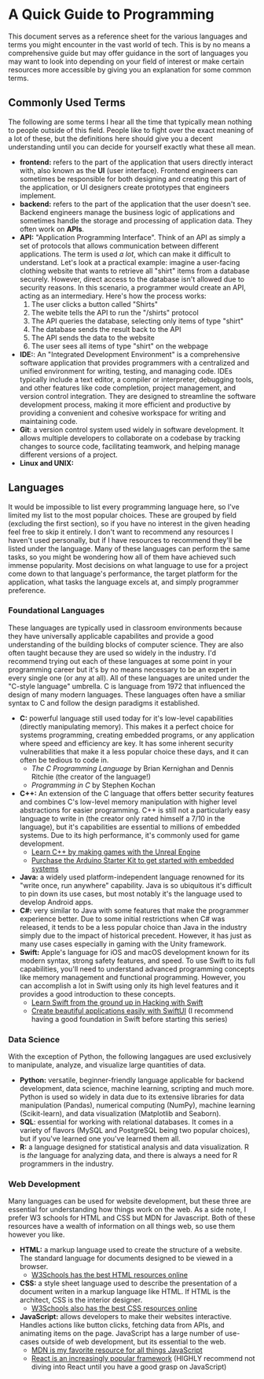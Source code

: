 # A Quick Guide to Programming

This document serves as a reference sheet for the various languages and terms you might encounter in the vast world of tech. This is by no means a comprehensive guide but may offer guidance in the sort of languages you may want to look into depending on your field of interest or make certain resources more accessible by giving you an explanation for some common terms.

## Commonly Used Terms

The following are some terms I hear all the time that typically mean nothing to people outside of this field. People like to fight over the exact meaning of a lot of these, but the definitions here should give you a decent understanding until you can decide for yourself exactly what these all mean. 

- **frontend:** refers to the part of the application that users directly interact with, also known as the **UI** (user interface). Frontend engineers can sometimes be responsible for both designing and creating this part of the application, or UI designers create prototypes that engineers implement.
- **backend:** refers to the part of the application that the user doesn't see. Backend engineers manage the business logic of applications and sometimes handle the storage and processing of application data. They often work on **APIs**.
- **API:** "Application Programming Interface". Think of an API as simply a set of protocols that allows communication between different applications. The term is used *a lot*, which can make it difficult to understand. Let's look at a practical example: imagine a user-facing clothing website that wants to retrieve all "shirt" items from a database securely. However, direct access to the database isn't allowed due to security reasons. In this scenario, a programmer would create an API, acting as an intermediary. Here's how the process works:
  1. The user clicks a button called "Shirts"
  2. The webite tells the API to run the "/shirts" protocol
  3. The API queries the database, selecting only items of type "shirt"
  4. The database sends the result back to the API
  5. The API sends the data to the website
  6. The user sees all items of type "shirt" on the webpage
- **IDE:**: An "Integrated Development Environment" is a comprehensive software application that provides programmers with a centralized and unified environment for writing, testing, and managing code. IDEs typically include a text editor, a compiler or interpreter, debugging tools, and other features like code completion, project management, and version control integration. They are designed to streamline the software development process, making it more efficient and productive by providing a convenient and cohesive workspace for writing and maintaining code.
- **Git**: a version control system used widely in software development. It allows multiple developers to collaborate on a codebase by tracking changes to source code, facilitating teamwork, and helping manage different versions of a project.
- **Linux and UNIX:** 

## Languages

It would be impossible to list every programming language here, so I've limited my list to the most popular choices. These are grouped by field (excluding the first section), so if you have no interest in the given heading feel free to skip it entirely. I don't want to recommend any resources I haven't used personally, but if I have resources to recommend they'll be listed under the language. Many of these languages can perform the same tasks, so you might be wondering how all of them have achieved such immense popularity. Most decisions on what language to use for a project come down to that language's performance, the target platform for the application, what tasks the language excels at, and simply programmer preference.

### Foundational Languages

These languages are typically used in classroom environments because they have universally applicable capabilites and provide a good understanding of the building blocks of computer science. They are also often taught because they are used so widely in the industry. I'd recommend trying out each of these languages at some point in your programming career but it's by no means necessary to be an expert in every single one (or any at all). All of these languages are united under the "C-style language" umbrella. C is language from 1972 that influenced the design of many modern languages. These languages often have a smiliar syntax to C and follow the design paradigms it established.

- **C:** powerful language still used today for it's low-level capabilities (directly manipulating memory). This makes it a perfect choice for systems programming, creating embedded programs, or any application where speed and efficiency are key. It has some inherent security vulnerabilities that make it a less popular choice these days, and it can often be tedious to code in.
  - *The C Programming Language* by Brian Kernighan and Dennis Ritchie (the creator of the language!)
  - *Programming in C* by Stephen Kochan
- **C++:** An extension of the C language that offers better security features and combines C's low-level memory manipulation with higher level abstractions for easier programming. C++ is still not a particularly easy language to write in (the creator only rated himself a 7/10 in the language), but it's capabilities are essential to millions of embedded systems. Due to its high performance, it's commonly used for game development.
  - [Learn C++ by making games with the Unreal Engine](https://docs.unrealengine.com/5.2/en-US/programming-with-cplusplus-in-unreal-engine/)
  - [Purchase the Arduino Starter Kit to get started with embedded systems](https://store-usa.arduino.cc/products/arduino-starter-kit-multi-language?selectedStore=us)
- **Java:** a widely used platform-independent language renowned for its "write once, run anywhere" capability. Java is so ubiquitous it's difficult to pin down its use cases, but most notably it's the language used to develop Android apps.
- **C#:** very similar to Java with some features that make the programmer experience better. Due to some initial restrictions when C# was released, it tends to be a less popular choice than Java in the industry simply due to the impact of historical precedent. However, it has just as many use cases especially in gaming with the Unity framework.
- **Swift:** Apple's language for iOS and macOS development known for its modern syntax, strong safety features, and speed. To use Swift to its full capabilities, you'll need to understand advanced programming concepts like memory management and functional programming. However, you can accomplish a lot in Swift using only its high level features and it provides a good introduction to these concepts.
  - [Learn Swift from the ground up in Hacking with Swift](https://www.hackingwithswift.com/)
  - [Create beautiful applications easily with SwiftUI](https://www.hackingwithswift.com/) (I recommend having a good foundation in Swift before starting this series)


### Data Science

With the exception of Python, the following langagues are used exclusively to manipulate, analyze, and visualize large quantities of data.

- **Python:** versatile, beginner-friendly language applicable for backend development, data science, machine learning, scripting and much more. Python is used so widely in data due to its extensive libraries for data manipulation (Pandas), numerical computing (NumPy), machine learning (Scikit-learn), and data visualization (Matplotlib and Seaborn).
- **SQL**: essential for working with relational databases. It comes in a variety of flavors (MySQL and PostgreSQL being two popular choices), but if you've learned one you've learned them all.
- **R:** a language designed for statistical analysis and data visualization. R is *the* language for analyzing data, and there is always a need for R programmers in the industry.

### Web Development

Many languages can be used for website development, but these three are essential for understanding how things work on the web. As a side note, I prefer W3 schools for HTML and CSS but MDN for Javascript. Both of these resources have a wealth of information on all things web, so use them however you like.

- **HTML:** a markup language used to create the structure of a website. The standard language for documents designed to be viewed in a browser.
  - [W3Schools has the best HTML resources online](https://www.w3schools.com/html/default.asp) 
- **CSS:** a style sheet language used to describe the presentation of a document writen in a markup language like HTML. If HTML is the architect, CSS is the interior designer.
  - [W3Schools also has the best CSS resources online](https://www.w3schools.com/css/default.asp)
- **JavaScript:** allows developers to make their websites interactive. Handles actions like button clicks, fetching data from APIs, and animating items on the page. JavaScript has a large number of use-cases outside of web development, but its essential to the web.
  - [MDN is my favorite resource for all things JavaScript](https://developer.mozilla.org/en-US/docs/Web/JavaScript)
  - [React is an increasingly popular framework](https://react.dev/) (HIGHLY recommend not diving into React until you have a good grasp on JavaScript)

